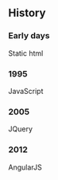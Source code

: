 ## History


<div class="timeline compact">
  <div class="container left">
    <div class="content">
      <h3>Early days</h3>
      <p>Static html</p>
    </div>
  </div>
 <div class="container right">
    <div class="content">
      <h3>1995</h3>
      <p>JavaScript</p>
    </div>
  </div>
  <div class="container left">
    <div class="content">
      <h3>2005</h3>
      <p>JQuery</p>
    </div>
  </div>
  <div class="container right">
    <div class="content">
      <h3>2012</h3>
      <p>AngularJS</p>
    </div>
  </div>
</div>